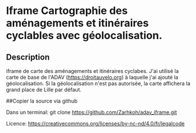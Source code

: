 # Iframe Cartographie des aménagements et itinéraires cyclables avec géolocalisation.

## Description
iframe de carte des aménagements et itinéraires cyclabes. J'ai utilisé la carte de base de l'ADAV (https://droitauvelo.org) à laquelle j'ai ajouté la géolocalisation.
Si la géolocalisation n'est pas autorisée, la carte affichera la grand place de Lille par défaut.


##Copier la source via github

Dans un terminal: 
                git clone https://github.com/Zarhkoh/adav_iframe.git

 

Licence: https://creativecommons.org/licenses/by-nc-nd/4.0/fr/legalcode